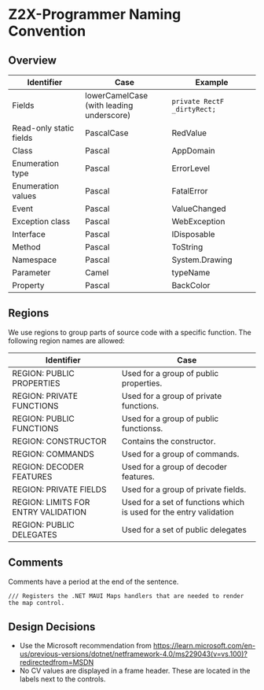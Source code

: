 # Z2X-Programmer Naming Convention
## Overview
| Identifier  | Case   | Example |
|---|---|---|
| Fields   | lowerCamelCase <br>(with leading underscore)  |  `private RectF _dirtyRect;` |
| Read-only static fields  | PascalCase  | RedValue  |
| Class | Pascal  |  AppDomain |
| Enumeration type  |  Pascal | ErrorLevel	  |
| Enumeration values | Pascal  |  FatalError |
| Event |  	 Pascal  |  ValueChanged |
| Exception class | Pascal | WebException|
| Interface | Pascal | IDisposable |
| Method | Pascal | ToString |
| Namespace | Pascal |System.Drawing |
| Parameter | Camel | typeName |
|Property | Pascal |BackColor |


## Regions
We use regions to group parts of source code with a specific function. The following region names are allowed:

| Identifier  | Case   | 
|-----|-----|
| REGION: PUBLIC PROPERTIES | Used for a group of public properties.|
| REGION: PRIVATE FUNCTIONS | Used for a group of private functions.|
| REGION: PUBLIC FUNCTIONS | Used for a group of public functionss.|
| REGION: CONSTRUCTOR | Contains the constructor.|
| REGION: COMMANDS | Used for a group of commands.
| REGION: DECODER FEATURES | Used for a group of decoder features.|
| REGION: PRIVATE FIELDS | Used for a group of private fields.|
| REGION: LIMITS FOR ENTRY VALIDATION | Used for a set of functions which is used for the entry validation |
| REGION: PUBLIC DELEGATES | Used for a set of public delegates |

## Comments
Comments have a period at the end of the sentence.

`
/// Registers the .NET MAUI Maps handlers that are needed to render the map control.
`

## Design Decisions
* Use the Microsoft recommendation from https://learn.microsoft.com/en-us/previous-versions/dotnet/netframework-4.0/ms229043(v=vs.100)?redirectedfrom=MSDN
* No CV values are displayed in a frame header. These are located in the labels next to the controls.
